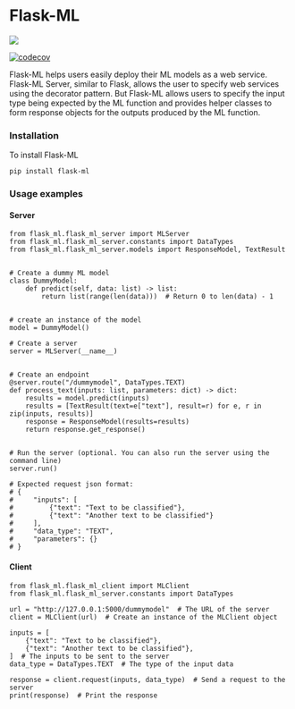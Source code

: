 # Flask-ML

![](https://img.shields.io/badge/license-MIT-blue.svg?style=flat-square)

[![codecov](https://codecov.io/github/UMass-Rescue/Flask-ML/graph/badge.svg?token=DOXIBULQQS)](https://codecov.io/github/UMass-Rescue/Flask-ML)

Flask-ML helps users easily deploy their ML models as a web service. Flask-ML Server, similar to Flask, allows the user to specify web services using the decorator pattern. But Flask-ML allows users to specify the input type being expected by the ML function and provides helper classes to form response objects for the outputs produced by the ML function.

### Installation

To install Flask-ML
```
pip install flask-ml
```

### Usage examples

#### Server

```
from flask_ml.flask_ml_server import MLServer
from flask_ml.flask_ml_server.constants import DataTypes
from flask_ml.flask_ml_server.models import ResponseModel, TextResult


# Create a dummy ML model
class DummyModel:
    def predict(self, data: list) -> list:
        return list(range(len(data)))  # Return 0 to len(data) - 1


# create an instance of the model
model = DummyModel()

# Create a server
server = MLServer(__name__)


# Create an endpoint
@server.route("/dummymodel", DataTypes.TEXT)
def process_text(inputs: list, parameters: dict) -> dict:
    results = model.predict(inputs)
    results = [TextResult(text=e["text"], result=r) for e, r in zip(inputs, results)]
    response = ResponseModel(results=results)
    return response.get_response()


# Run the server (optional. You can also run the server using the command line)
server.run()

# Expected request json format:
# {
#     "inputs": [
#         {"text": "Text to be classified"},
#         {"text": "Another text to be classified"}
#     ],
#     "data_type": "TEXT",
#     "parameters": {}
# }
```

#### Client

```
from flask_ml.flask_ml_client import MLClient
from flask_ml.flask_ml_server.constants import DataTypes

url = "http://127.0.0.1:5000/dummymodel"  # The URL of the server
client = MLClient(url)  # Create an instance of the MLClient object

inputs = [
    {"text": "Text to be classified"},
    {"text": "Another text to be classified"},
]  # The inputs to be sent to the server
data_type = DataTypes.TEXT  # The type of the input data

response = client.request(inputs, data_type)  # Send a request to the server
print(response)  # Print the response
```
